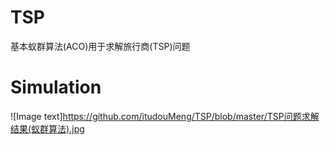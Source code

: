# TSP
基本蚁群算法(ACO)用于求解旅行商(TSP)问题

# Simulation
![Image text]https://github.com/itudouMeng/TSP/blob/master/TSP问题求解结果(蚁群算法).jpg
